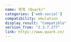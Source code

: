 ```yaml
---
name: 夸克 (Quark)"
categories: ['web-social']
compatibility: emulation
display_result: "Compatible"
version_from: "2.3.7.277"
link: https://www.quark.cn/
---
```

